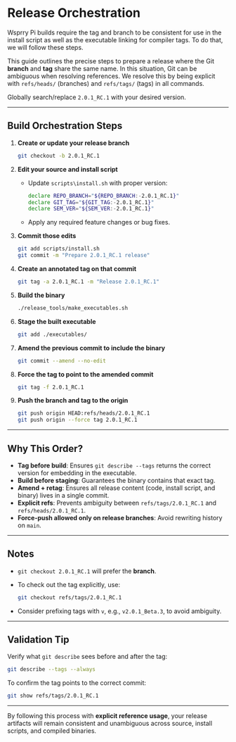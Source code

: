 # Release Orchestration

Wsprry Pi builds require the tag and branch to be consistent for use in the install script as well as the executable linking for compiler tags. To do that, we will follow these steps.

This guide outlines the precise steps to prepare a release where the Git **branch** and **tag** share the same name. In this situation, Git can be ambiguous when resolving references. We resolve this by being explicit with `refs/heads/` (branches) and `refs/tags/` (tags) in all commands.

Globally search/replace `2.0.1_RC.1` with your desired version.

---

## Build Orchestration Steps

1. **Create or update your release branch**

   ```bash
   git checkout -b 2.0.1_RC.1
   ```

2. **Edit your source and install script**

    * Update `scripts\install.sh` with proper version:
        ```bash
        declare REPO_BRANCH="${REPO_BRANCH:-2.0.1_RC.1}"
        declare GIT_TAG="${GIT_TAG:-2.0.1_RC.1}"
        declare SEM_VER="${SEM_VER:-2.0.1_RC.1}"
        ```
    * Apply any required feature changes or bug fixes.

3. **Commit those edits**

   ```bash
   git add scripts/install.sh
   git commit -m "Prepare 2.0.1_RC.1 release"
   ```

4. **Create an annotated tag on that commit**

   ```bash
   git tag -a 2.0.1_RC.1 -m "Release 2.0.1_RC.1"
   ```

5. **Build the binary**

   ```bash
   ./release_tools/make_executables.sh
   ```

6. **Stage the built executable**

   ```bash
   git add ./executables/
   ```

7. **Amend the previous commit to include the binary**

   ```bash
   git commit --amend --no-edit
   ```

8. **Force the tag to point to the amended commit**

   ```bash
   git tag -f 2.0.1_RC.1
   ```

9. **Push the branch and tag to the origin**

   ```bash
   git push origin HEAD:refs/heads/2.0.1_RC.1
   git push origin --force tag 2.0.1_RC.1
   ```

---

## Why This Order?

* **Tag before build**: Ensures `git describe --tags` returns the correct version for embedding in the executable.
* **Build before staging**: Guarantees the binary contains that exact tag.
* **Amend + retag**: Ensures all release content (code, install script, and binary) lives in a single commit.
* **Explicit refs**: Prevents ambiguity between `refs/tags/2.0.1_RC.1` and `refs/heads/2.0.1_RC.1`.
* **Force-push allowed only on release branches**: Avoid rewriting history on `main`.

---

## Notes

* `git checkout 2.0.1_RC.1` will prefer the **branch**.

* To check out the tag explicitly, use:

  ```bash
  git checkout refs/tags/2.0.1_RC.1
  ```

* Consider prefixing tags with `v`, e.g., `v2.0.1_Beta.3`, to avoid ambiguity.

---

## Validation Tip

Verify what `git describe` sees before and after the tag:

```bash
git describe --tags --always
```

To confirm the tag points to the correct commit:

```bash
git show refs/tags/2.0.1_RC.1
```

---

By following this process with **explicit reference usage**, your release artifacts will remain consistent and unambiguous across source, install scripts, and compiled binaries.
